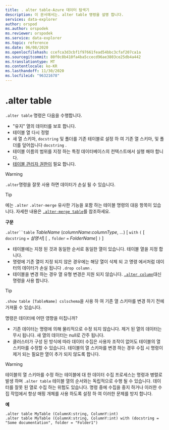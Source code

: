 ```yaml
---
title: . alter table-Azure 데이터 탐색기
description: 이 문서에서는. alter table 명령을 설명 합니다.
services: data-explorer
author: orspod
ms.author: orspodek
ms.reviewer: orspodek
ms.service: data-explorer
ms.topic: reference
ms.date: 06/08/2020
ms.openlocfilehash: ccefca3d3cbf1f97661fead54bbc3cfaf207ca1a
ms.sourcegitcommit: 80f0c8b410fa4ba5ccecd96ae3803ce25db4a442
ms.translationtype: MT
ms.contentlocale: ko-KR
ms.lasthandoff: 11/30/2020
ms.locfileid: "96321678"
---
```

# <a name="alter-table"></a>.alter table
 
`.alter table` 명령은 다음을 수행합니다.
* "유지" 열의 데이터를 보호 합니다.
* 테이블 열 다시 정렬
* 새 열 스키마, `docstring` 및 폴더를 기존 테이블로 설정 하 여 기존 열 스키마, 및 폴더를 덮어씁니다 `docstring` .
* 테이블 이름의 범위를 지정 하는 특정 데이터베이스의 컨텍스트에서 실행 해야 합니다.
* [테이블 관리자 권한이](../management/access-control/role-based-authorization.md) 필요 합니다.

> [!WARNING]
> `.alter`명령을 잘못 사용 하면 데이터가 손실 될 수 있습니다.

> [!TIP]
> 에는 `.alter` `.alter-merge` 유사한 기능을 포함 하는 테이블 명령의 대응 항목이 있습니다. 자세한 내용은 [`.alter-merge table`](../management/alter-merge-table-command.md)를 참조하세요.

**구문**

`.alter``table` *TableName* (*columnName*:*columnType*, ...)  [ `with` `(` [ `docstring` `=` *설명서*] [ `,` `folder` `=` *FolderName*] `)` ]


 * 테이블에는 지정 된 것과 동일한 순서로 동일한 열이 있습니다.
 테이블 열을 지정 합니다.
 * 명령에 기존 열이 지정 되지 않은 경우에는 해당 열이 삭제 되 고 명령 에서처럼 데이터의 데이터가 손실 됩니다 `.drop column` .
 * 테이블을 변경 하는 경우 열 유형 변경은 지원 되지 않습니다. [`.alter column`](alter-column.md)대신 명령을 사용 합니다.

> [!TIP]
> `.show table [TableName] cslschema`을 사용 하 여 기존 열 스키마를 변경 하기 전에 가져올 수 있습니다.


명령은 데이터에 어떤 영향을 미칩니까?
* 기존 데이터는 명령에 의해 물리적으로 수정 되지 않습니다. 제거 된 열의 데이터는 무시 됩니다. 새 열의 데이터는 null로 간주 됩니다.
* 클러스터가 구성 된 방식에 따라 데이터 수집은 사용자 조작이 없어도 테이블의 열 스키마를 수정할 수 있습니다. 테이블의 열 스키마를 변경 하는 경우 수집 시 명령이 제거 되는 필요한 열이 추가 되지 않도록 합니다.

> [!WARNING]
> 테이블의 열 스키마를 수정 하는 테이블에 대 한 데이터 수집 프로세스는 명령과 병렬로 발생 하며 `.alter table` 테이블 열의 순서와는 독립적으로 수행 될 수 있습니다. 데이터를 잘못 된 열로 수집 하는 위험도 있습니다. 명령 중에 수집을 중지 하거나 이러한 수집 작업에서 항상 매핑 개체를 사용 하도록 설정 하 여 이러한 문제를 방지 합니다.

**예**

```kusto
.alter table MyTable (ColumnX:string, ColumnY:int) 
.alter table MyTable (ColumnX:string, ColumnY:int) with (docstring = "Some documentation", folder = "Folder1")
```
